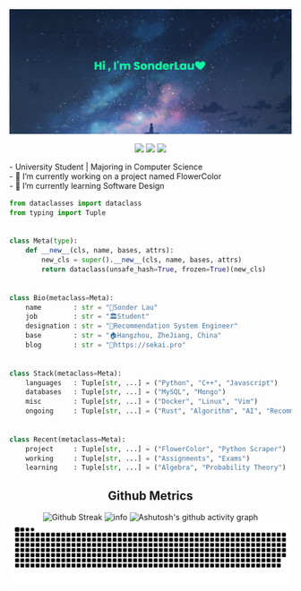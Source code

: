 <img src="https://raw.githubusercontent.com/sonderlau/sonderlau/main/imgs/banner.png">

<p align="center">
    <img src="https://badges.pufler.dev/visits/sonderlau/sonderlau" />
    <img src="https://badges.pufler.dev/repos/sonderlau" />
    <img src="https://badges.pufler.dev/commits/monthly/sonderlau" />
</p>

<p padding-left="30%">
-  University Student | Majoring in Computer Science <br />
- 🔭 I’m currently working on a project named FlowerColor <br />
- 🌱 I’m currently learning Software Design <br />
</p>

```python
from dataclasses import dataclass
from typing import Tuple


class Meta(type):
    def __new__(cls, name, bases, attrs):
        new_cls = super().__new__(cls, name, bases, attrs)
        return dataclass(unsafe_hash=True, frozen=True)(new_cls)


class Bio(metaclass=Meta):
    name        : str = "🤝Sonder Lau"
    job         : str = "🏛Student"
    designation : str = "🔣Recommendation System Engineer"
    base        : str = "🏠Hangzhou, ZheJiang, China"
    blog        : str = "🐚https://sekai.pro"


class Stack(metaclass=Meta):
    languages   : Tuple[str, ...] = ("Python", "C++", "Javascript")
    databases   : Tuple[str, ...] = ("MySQL", "Mongo")
    misc        : Tuple[str, ...] = ("Docker", "Linux", "Vim")
    ongoing     : Tuple[str, ...] = ("Rust", "Algorithm", "AI", "Recommendation System")


class Recent(metaclass=Meta):
    project     : Tuple[str, ...] = ("FlowerColor", "Python Scraper")
    working     : Tuple[str, ...] = ("Assignments", "Exams")
    learning    : Tuple[str, ...] = ("Algebra", "Probability Theory")
```

<h2 align="center">Github Metrics</h2>


<div align="center">
    <img src="https://github-readme-streak-stats.herokuapp.com?user=SonderLau&theme=react&hide_border=true" alt="Github Streak" />
    <img src="https://github-readme-stats.vercel.app/api?username=SonderLau&show_icons=true&count_private=true&hide=prs&theme=react" alt="info" />
    <img src="https://activity-graph.herokuapp.com/graph?username=SonderLau&theme=react-dark" alt="Ashutosh's github activity graph" />
    <img src="https://raw.githubusercontent.com/sonderlau/sonderlau/2f094c013a2cd4e882136e56adff66e189c7b5ef/github-contribution-grid-snake.svg" />
</div>




  

